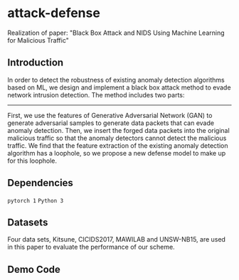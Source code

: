 # attack-defense
Realization of paper: "Black Box Attack and NIDS Using Machine Learning for Malicious Traffic"

## Introduction
In order to detect the robustness of existing anomaly detection algorithms based on ML, we design and implement a black box attack method to evade network intrusion detection.  The method includes two parts: 
****
First, we use the features of Generative Adversarial Network (GAN) to generate adversarial samples to generate data packets that can evade anomaly detection. 
Then, we insert the forged data packets into the original malicious traffic so that the anomaly detectors cannot detect the malicious traffic.
We find that the feature extraction of the existing anomaly detection algorithm has a loophole, so we propose a new defense model to make up for this loophole.

## Dependencies
 ```pytorch 1```
 ```Python 3```
 
## Datasets
Four data sets, Kitsune, CICIDS2017, MAWILAB and UNSW-NB15, are used in this paper to evaluate the performance of our scheme.

## Demo Code
